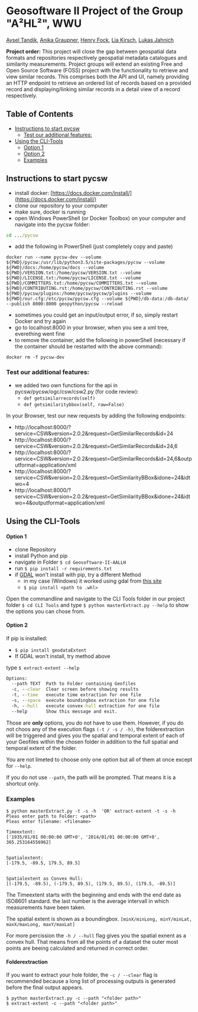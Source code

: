 # Geosoftware II Project of the Group "A²HL²", WWU <!-- omit in toc -->

[Aysel Tandik](https://github.com/atlanta11950), [Anika Graupner](https://github.com/Anika2), [Henry Fock](https://github.com/HenFo), [Lia Kirsch](https://github.com/cherry13579), [Lukas Jahnich](https://github.com/lukasjah)

**Project order:** This project will close the gap between geospatial data formats and repositories respectively geospatial metadata catalogues and similarity measurements. Project groups will extend an existing Free and Open Source Software (FOSS) project with the functionality to retrieve and view similar records. This comprises both the API and UI, namely providing an HTTP endpoint to retrieve an ordered list of records based on a provided record and displaying/linking similar records in a detail view of a record respectively.

## Table of Contents <!-- omit in toc -->
- [Instructions to start pycsw](#instructions-to-start-pycsw)
  - [Test our additional features:](#test-our-additional-features)
- [Using the CLI-Tools](#using-the-cli-tools)
    - [Option 1](#option-1)
    - [Option 2](#option-2)
  - [Examples](#examples)

## Instructions to start pycsw

- install docker: [https://docs.docker.com/install/](https://docs.docker.com/install/)
- clone our repository to your computer
- make sure, docker is running
- open Windows PowerShell (or Docker Toolbox) on your computer and navigate into the pycsw folder: 

```bat
cd .../pycsw
```

- add the following in PowerShell (just completely copy and paste)

```docker
docker run --name pycsw-dev --volume ${PWD}/pycsw:/usr/lib/python3.5/site-packages/pycsw --volume ${PWD}/docs:/home/pycsw/docs --volume ${PWD}/VERSION.txt:/home/pycsw/VERSION.txt --volume ${PWD}/LICENSE.txt:/home/pycsw/LICENSE.txt --volume ${PWD}/COMMITTERS.txt:/home/pycsw/COMMITTERS.txt --volume ${PWD}/CONTRIBUTING.rst:/home/pycsw/CONTRIBUTING.rst --volume ${PWD}/pycsw/plugins:/home/pycsw/pycsw/plugins --volume ${PWD}/our.cfg:/etc/pycsw/pycsw.cfg --volume ${PWD}/db-data:/db-data/ --publish 8000:8000 geopython/pycsw --reload
```

- sometimes you could get an input/output error, if so, simply restart Docker and try again
- go to localhost:8000 in your browser, when you see a xml tree, everething went fine
- to remove the container, add the following in powerShell (necessary if the container should be restarted with the above command):

```shell
docker rm -f pycsw-dev
```

### Test our additional features:

- we added two own functions for the api in pycsw/pycsw/ogc/csw/csw2.py (for code review):
	- `def getsimilarrecords(self)`
	- `def getsimilaritybbox(self, raw=False)`

In your Browser, test our new requests by adding the following endpoints:

- http://localhost:8000/?service=CSW&version=2.0.2&request=GetSimilarRecords&id=24
- http://localhost:8000/?service=CSW&version=2.0.2&request=GetSimilarRecords&id=24,6
- http://localhost:8000/?service=CSW&version=2.0.2&request=GetSimilarRecords&id=24,6&outputformat=application/xml
- http://localhost:8000/?service=CSW&version=2.0.2&request=GetSimilarityBBox&idone=24&idtwo=4
- http://localhost:8000/?service=CSW&version=2.0.2&request=GetSimilarityBBox&idone=24&idtwo=4&outputformat=application/xml
  
## Using the CLI-Tools

#### Option 1

- clone Repository
- install Python and pip
- navigate in Folder `$ cd Geosoftware-II-AALLH`
- run `$ pip install -r requirements.txt`
- if [GDAL](https://www.gdal.org/) won't install with pip, try a different Method
  - in my case (Windows) it worked using gdal from [this site](http://www.xavierdupre.fr/enseignement/setup/index_modules_list.html)
  - `$ pip install <path to .whl>`

 Open the commandline and navigate to the CLI Tools folder in our project folder `$ cd CLI Tools` and type `$ python masterExtract.py --help` to show the options you can chose from.

#### Option 2
If pip is installed:
- `$ pip install geodataExtent`
- If GDAL won't install, try method above

type `$ extract-extent --help`

```bat
Options:
  --path TEXT  Path to Folder containing Geofiles
  -c, --clear  Clear screen before showing results
  -t, --time   execute time extraction for one file
  -s, --space  execute boundingbox extraction for one file
  -h, --hull   execute convex-hull extraction for one file
  --help       Show this message and exit.
```
Those are **only** options, you do not have to use them. However, if you do not choos any of the execution flags `(-t / -s / -h)`, the folderextraction will be triggered and gives you the spatial and temporal extent of each of your Geofiles within the chosen folder in addition to the full spatial and temporal extent of the folder.

You are not limeted to choose only one option but all of them at once except for `--help`.

If you do not use `--path`, the path will be prompted. That means it is a shortcut only.

### Examples

```
$ python masterExtract.py -t -s -h  'OR' extract-extent -t -s -h
Pleas enter path to Folder: <path>
Pleas enter filename: <filename>

Timeextent:
['1935/01/01 00:00:00 GMT+0', '2014/01/01 00:00:00 GMT+0', 365.253164556962]


Spatialextent:
[-179.5, -89.5, 179.5, 89.5]


Spatialextent as Convex Hull:
[(-179.5, -89.5), (-179.5, 89.5), (179.5, 89.5), (179.5, -89.5)]
```

The Timeextent starts with the beginning and ends with the end date as ISO8601 standard. the last number is the average intervall in which measurements have been taken.

The spatial extent is shown as a boundingbox. `[minX/minLong, minY/minLat, maxX/maxLong, maxY/maxLat]`

For more percission the `-h / --hull` flag gives you the spatial exnent as a convex hull. That means from all the points of a dataset the outer most points are beeing calculated and returned in correct order.

#### Folderextraction <!-- omit in toc -->

If you want to extract your hole folder, the `-c / --clear` flag is recommended because a long list of processing outputs is generated before the final output appears.
```
$ python masterExtract.py -c --path "<folder path>"
$ extract-extent -c --path "<folder path>"
```


